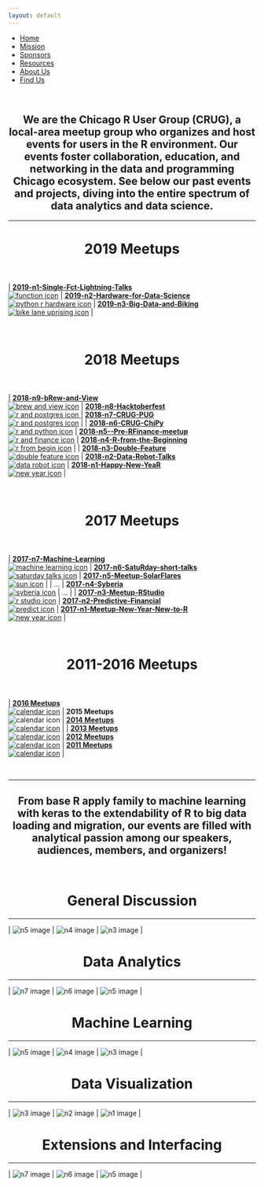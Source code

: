 ```yaml
---
layout: default
---
```


<nav>
  <ul>
    <li id="selected"><a href="index.html">Home</a></li>
    <li><a href="mission.html">Mission</a></li>
    <li><a href="sponsors.html">Sponsors</a></li>
    <li><a href="resources.html">Resources</a></li>
    <li><a href="about-us.html">About Us</a></li>
    <li><a href="find-us.html">Find Us</a></li>
  </ul>
</nav>
<br/>

## <center>We are the Chicago R User Group (CRUG), a local-area meetup group who organizes and host events for users in the R environment. Our events foster collaboration, education, and networking in the data and programming Chicago ecosystem. See below our past events and projects, diving into the entire spectrum of data analytics and data science. </center>

---


# <center><strong>2019 Meetups</strong></center><br/>

| [**2019-n1-Single-Fct-Lightning-Talks** <br/> ![function icon](images/function.png)](https://github.com/Chicago-R-User-Group/2019-n1-Single-Function-Lightning-Talks)  | [**2019-n2-Hardware-for-Data-Science** <br/> ![python r hardware icon](images/Hardware_DataScience.png)](https://github.com/Chicago-R-User-Group/2019-n2-Hardware-for-Data-Science)  | [**2019-n3-Big-Data-and-Biking** <br/> ![bike lane uprising icon](images/BikeLaneUprising.png)](https://github.com/Chicago-R-User-Group/2019-n3-Big-Data-and-Biking) |

&nbsp;

# <center><strong>2018 Meetups</strong></center><br/>

| [**2018-n9-bRew-and-View** <br/>  ![brew and view icon](images/brew_view.png)](https://github.com/Chicago-R-User-Group/2018-n9-bRew-and-View)         | [**2018-n8-Hacktoberfest** <br/> ![r and postgres icon](images/hackathon.png) ](https://github.com/Chicago-R-User-Group/2018-n8-Hacktoberfest)               | [**2018-n7-CRUG-PUG** <br/> ![r and postgres icon](images/r_pg.png)](https://github.com/Chicago-R-User-Group/2018-n7-CRUG-PUG)                              |
| [**2018-n6-CRUG-ChiPy** <br/>   ![r and python icon](images/r_python.png)](https://github.com/Chicago-R-User-Group/2018-n6-CRUG-ChiPy)                | [**2018-n5--Pre-RFinance-meetup** <br/>  ![r and finance icon](images/r_finance.png)](https://github.com/Chicago-R-User-Group/2018-n5--Pre-RFinance-meetup)  | [**2018-n4-R-from-the-Beginning** <br/>  ![r from begin icon](images/from_begin.png)](https://github.com/Chicago-R-User-Group/2018-n4-R-from-the-Beginning) |
| [**2018-n3-Double-Feature** <br/> ![double feature icon](images/double_feature.png)](https://github.com/Chicago-R-User-Group/2018-n3-Double-Feature)  | [**2018-n2-Data-Robot-Talks** <br/>   ![data robot icon](images/data_robot.png)](https://github.com/Chicago-R-User-Group/2018-n2)                            | [**2018-n1-Happy-New-YeaR**  <br/>  ![new year icon](images/new_year.png)](https://github.com/Chicago-R-User-Group/2018-n1-Happy-New-YeaR)                  |

&nbsp;


# <center><strong>2017 Meetups</strong></center><br/>

| [**2017-n7-Machine-Learning** <br/> ![machine learning icon](images/machine_learning.png)](https://github.com/Chicago-R-User-Group/2017-n7-Machine-Learning-High-Frequency-Time-Series)  | [**2017-n6-SatuRday-short-talks**  <br/>  ![saturday talks icon](images/sat_talks.png)](https://github.com/Chicago-R-User-Group/2017-n6-meetup-SatuRday-short-talks)  | [**2017-n5-Meetup-SolarFlares** <br/> ![sun icon](images/solar_flares.png)](https://github.com/Chicago-R-User-Group/2017-n5-Meetup-SolarFlares) |
| ...                                                                                                                                                                                      | [**2017-n4-Syberia**   <br/>  ![syberia icon](images/syberia.png)](https://github.com/Chicago-R-User-Group/2017-n4-Meetup-Syberia)                                    | ...                                                                                                                                             |
| [**2017-n3-Meetup-RStudio** <br/> ![r studio icon](images/r_studio.png)](https://github.com/Chicago-R-User-Group/2017-n3-Meetup-RStudio)                                                 | [**2017-n2-Predictive-Financial**  <br/>  ![predict icon](images/predict_r.png)](https://github.com/Chicago-R-User-Group/2017-n2-Meetup)                              | [**2017-n1-Meetup-New-Year-New-to-R**   <br/>  ![new year icon](images/new_year.png)](https://github.com/Chicago-R-User-Group/2017-n1-Meetup)   |

&nbsp;

# <center><strong>2011-2016 Meetups</strong></center><br/>

| [**2016 Meetups** <br/> ![calendar icon](images/meetups_year.png)](https://github.com/Chicago-R-User-Group/2016-Meetups) | **2015 Meetups**   <br/> ![calendar icon](images/meetups_year.png)                                                       | [**2014 Meetups** <br/> ![calendar icon](images/meetups_year.png)](https://github.com/Chicago-R-User-Group/2014-Meetups) |
| [**2013 Meetups** <br/> ![calendar icon](images/meetups_year.png)](https://github.com/Chicago-R-User-Group/2013-Meetups) | [**2012 Meetups** <br/> ![calendar icon](images/meetups_year.png)](https://github.com/Chicago-R-User-Group/2012-Meetups) | [**2011 Meetups** <br/> ![calendar icon](images/meetups_year.png)](https://github.com/Chicago-R-User-Group/2011-Meetups) |


&nbsp;

---

## <center>From base R apply family to machine learning with keras to the extendability of R to big data loading and migration, our events are filled with analytical passion among our speakers, audiences, members, and organizers!</center>


&nbsp;


# <center>General Discussion</center>

---

| ![n5 image](images/2018-n4-image.jpg)  | ![n4 image](images/2018-n1-image3.jpg)  | ![n3 image](images/2018-n3-image2.jpg) |

# <center>Data Analytics</center>

---

| ![n7 image](images/2018-n5-image1.jpg) | ![n6 image](images/2018-n6-image1.jpg) | ![n5 image](images/2018-n5-image2.jpg) |

# <center>Machine Learning</center>

---

| ![n5 image](images/2018-n2-image1.jpg)  | ![n4 image](images/2018-n5-image3.jpg)  | ![n3 image](images/2018-n2-image2.jpg) |

# <center>Data Visualization</center>

---

| ![n3 image](images/2018-n3-image1.jpg) | ![n2 image](images/2018-n1-image1.jpg)  | ![n1 image](images/2018-n1-image2.jpg)  |

# <center>Extensions and Interfacing</center>

---

| ![n7 image](images/2018-n7-image1.jpg) | ![n6 image](images/2018-n3-image3.jpg) | ![n5 image](images/2018-n7-image2.jpg) |






